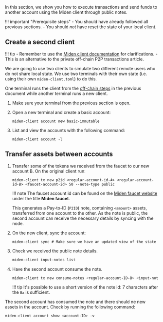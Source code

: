 In this section, we show you how to execute transactions and send funds to another account using the Miden client through public notes. 

!!! important "Prerequisite steps"
    - You should have already followed all previous sections.
    - You should *not* have reset the state of your local client. 

## Create a second client

!!! tip
      - Remember to use the [Miden client documentation](https://docs.polygon.technology/miden/miden-client/cli-reference/) for clarifications.
      - This is an alternative to the private off-chain P2P transactions article. 

We are going to use two clients to simulate two different remote users who do not share local state. We use two terminals with their own state (i.e. using their own `miden-client.toml`) to do this. 

One terminal runs the client from the [off-chain steps](p2p-private-offchain-txs.md) in the previous document while another terminal runs a new client.

1. Make sure your terminal from the previous section is open.

2. Open a new terminal and create a basic account:

      ```shell
      miden-client account new basic-immutable
      ```

3. List and view the accounts with the following command:

      ```shell
      miden-client account -l
      ```

## Transfer assets between accounts

1. Transfer some of the tokens we received from the faucet to our new account B. On the original client run:

    ```shell
    miden-client tx new p2id <regular-account-id-A> <regular-account-id-B> <faucet-account-id> 50 --note-type public
    ```

    !!! note
        The faucet account id can be found on the [Miden faucet website](https://ethdenver.polygonmiden.io/) under the title **Miden faucet**.

    This generates a Pay-to-ID (`P2ID`) note, containing `<amount>` assets, transferred from one account to the other. As the note is public, the second account can receive the necessary details by syncing with the node.

2. On the new client, sync the account: 

    ```shell
    miden-client sync # Make sure we have an updated view of the state
    ```

3. Check we received the public note details.

    ```sh
    miden-client input-notes list 
    ```

4. Have the second account consume the note.

    ```sh
    miden-client tx new consume-notes <regular-account-ID-B> <input-note-id> 
    ```

    !!! tip
        It's possible to use a short version of the note id: 7 characters after the `0x` is sufficient.

The second account has consumed the note and there should ne new assets in the account. Check by running the following command:

```sh
miden-client account show <account-ID> -v
```


